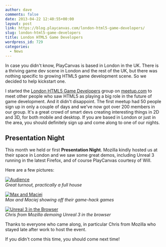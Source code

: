 ```yaml
---
author: dave
comments: false
date: 2013-04-22 12:40:55+00:00
layout: post
link: https://blog.playcanvas.com/london-html5-game-developers/
slug: london-html5-game-developers
title: London HTML5 Game Developers
wordpress_id: 729
categories:
  - News
---
```


In case you didn't know, PlayCanvas is based in London in the UK. There is a thriving game dev scene in London and the rest of the UK, but there was nothing specific to growing HTML5 game development scene. So we decided to help kickstart one.

I started the [London HTML5 Game Developers](https://www.meetup.com/London-HTML5-Game-Developers/) group on [meetup.com](https://www.meetup.com/) to meet other people who saw HTML5 as playing a big role in the future of game development. And it didn't disappoint. The first meetup had 50 people sign up in only a couple of days and we've now got over 200 members in our group. It's a great crowd of smart devs creating interesting things in 2D and 3D, for both mobile and desktop. If you are based in London or just in the area, you should definitely sign up and come along to one of our nights.

## Presentation Night

This month we held or first **Presentation Night**. Mozilla kindly hosted us at their space in London and we saw some great demos, including Unreal 3 running in the latest Firefox, and of course PlayCanvas courtesy of Will.

Here are a few pictures:

[![Audience](https://playcanvas.com/wp-content/uploads/2013/04/2013-04-18-19.24.16.jpg)](https://playcanvas.com/wp-content/uploads/2013/04/2013-04-18-19.24.16.jpg)
<br>_Great turnout, practically a full house_

[![Max and Maciej](https://playcanvas.com/wp-content/uploads/2013/04/2013-04-18-19.18.01.jpg)](https://playcanvas.com/wp-content/uploads/2013/04/2013-04-18-19.18.01.jpg)
<br>_Max and Maciej showing off their game-hack games_

[![Unreal 3 in the Browser](https://playcanvas.com/wp-content/uploads/2013/04/2013-04-18-20.59.15.jpg)](https://playcanvas.com/wp-content/uploads/2013/04/2013-04-18-20.59.15.jpg)
<br>_Chris from Mozilla demoing Unreal 3 in the browser_

Thanks to everyone who came along, in particular Chris from Mozilla who stayed late after work to host the event.

If you didn't come this time, you should come next time!
